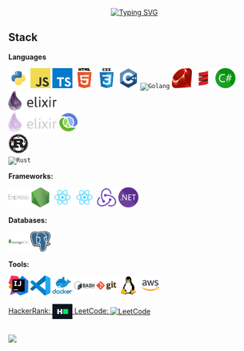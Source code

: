 <!-- <p align="center">
  <img width="92" src="https://github.com/github/explore/blob/48bcc8460d5ba3b7e439dbe46b6c2b1d834c5d39/topics/react/react.png" />
</p> -->

<div align="center">
  
[![Typing SVG](https://readme-typing-svg.herokuapp.com?center=true&multiline=true&width=600&lines=Hello+there,+I'm+Matheus+Raposo)](https://git.io/typing-svg)

</div>
<!-- 
<div align="center">
  <a>
    <img height="180" src="https://github-readme-stats.vercel.app/api?username=mtsraposo&count_private=true&hide_border=true&show_icons=true&theme=tokyonight" />
  </a> &nbsp;&nbsp;
  <a>
    <img height="180" src="https://github-readme-stats.vercel.app/api/top-langs/?username=mtsraposo&layout=compact&langs_count=8" />
  </a>
</div> -->

<!-- <div align="center" display="flex" flex-direction="column">
  <img align="center" height="180" src="https://github-readme-streak-stats.herokuapp.com?user=mtsraposo&count_private=true&theme=neon-palenight&hide_border=true" />
</div> -->

</div>

## Stack

**Languages**  

<code><img src="https://github.com/github/explore/blob/48bcc8460d5ba3b7e439dbe46b6c2b1d834c5d39/topics/python/python.png" alt="Python" width="40" height="40"></code>
<code><img src="https://github.com/github/explore/blob/48bcc8460d5ba3b7e439dbe46b6c2b1d834c5d39/topics/javascript/javascript.png" alt="Javascript" width="40" height="40"></code>
<code><img src="https://github.com/github/explore/blob/48bcc8460d5ba3b7e439dbe46b6c2b1d834c5d39/topics/typescript/typescript.png" alt="Typescript" width="40" height="40"/></code>
<code><img src="https://github.com/github/explore/blob/48bcc8460d5ba3b7e439dbe46b6c2b1d834c5d39/topics/html/html.png" alt="html5" width="40" height="40"/></code>
<code><img src="https://github.com/github/explore/blob/48bcc8460d5ba3b7e439dbe46b6c2b1d834c5d39/topics/css/css.png" alt="css3" width="40" height="40"/></code>
<code><img src="https://github.com/github/explore/blob/48bcc8460d5ba3b7e439dbe46b6c2b1d834c5d39/topics/cpp/cpp.png" alt="C++" width="40" height="40"/></code>
<code><img src="https://github.com/mtsraposo/mtsraposo/blob/725928acbfaefc15f0cb3f82afd364163e13bff8/assets/golang.png" alt="Golang" width="40" height="40"/></code>
<code><img src="https://github.com/github/explore/blob/48bcc8460d5ba3b7e439dbe46b6c2b1d834c5d39/topics/ruby/ruby.png" alt="Ruby" width="40" height="40"/></code>
<code><img src="https://github.com/github/explore/blob/48bcc8460d5ba3b7e439dbe46b6c2b1d834c5d39/topics/scala/scala.png" alt="Scala" width="40" height="40"/></code>
<code><img src="https://github.com/github/explore/blob/97a255389561dd9994f71cc95be80bc0fb6c8ef2/topics/csharp/csharp.png" alt="C#" width="40" height="40"/></code>
<code>
  <img src="https://github.com/elixir-lang/elixir-lang.github.com/raw/main/images/logo/logo.png#gh-light-mode-only" alt="Elixir" height="40" />
  <img src="https://github.com/elixir-lang/elixir-lang.github.com/raw/main/images/logo/logo-dark.png#gh-dark-mode-only" alt="Elixir" height="40" /></code>
<code><img src="https://github.com/github/explore/blob/ad60129d8fdfead3eb0e7ac3f25746e24b2bd0c8/topics/clojure/clojure.png" alt="Clojure" height="40" /></code>
<code>
  <img src="https://github.com/github/explore/blob/0571eb0686ed1dafbb4a05fd2543fb88143e024d/topics/rust/rust.png#gh-light-mode-only" alt="Rust" height="40" />
  <img src="https://github.com/mtsraposo/mtsraposo/blob/ab20cfa971d1e6672a7d739e93e5455b5f2e997b/assets/rust.png#gh-dark-mode-only" alt="Rust" height="40" />
</code>

**Frameworks:**

<code><img src="https://github.com/github/explore/blob/48bcc8460d5ba3b7e439dbe46b6c2b1d834c5d39/topics/express/express.png" alt="Express" width="40" height="40"/></code>
<code><img src="https://github.com/github/explore/blob/48bcc8460d5ba3b7e439dbe46b6c2b1d834c5d39/topics/nodejs/nodejs.png" alt="NodeJS" width="40" height="40"/></code>
<code><img src="https://github.com/github/explore/blob/48bcc8460d5ba3b7e439dbe46b6c2b1d834c5d39/topics/react-native/react-native.png" alt="React Native" width="40" height="40"/></code>
<code><img src="https://github.com/github/explore/blob/48bcc8460d5ba3b7e439dbe46b6c2b1d834c5d39/topics/react/react.png" alt="React" width="40" height="40"/></code>
<code><img src="https://github.com/github/explore/blob/48bcc8460d5ba3b7e439dbe46b6c2b1d834c5d39/topics/redux/redux.png" alt="Redux" width="40" height="40"/></code>
<code><img src="https://github.com/github/explore/blob/97a255389561dd9994f71cc95be80bc0fb6c8ef2/topics/dotnet/dotnet.png" alt=".NET" width="40" height="40"/></code>

**Databases:**

<code><img src="https://github.com/github/explore/blob/48bcc8460d5ba3b7e439dbe46b6c2b1d834c5d39/topics/mongodb/mongodb.png" alt="MongoDB" width="40" height="40"/></code>
<code><img src="https://github.com/github/explore/blob/48bcc8460d5ba3b7e439dbe46b6c2b1d834c5d39/topics/postgresql/postgresql.png" alt="PostgreSQL" width="40" height="40"/></code>

**Tools:**

<code><img src="https://github.com/github/explore/blob/48bcc8460d5ba3b7e439dbe46b6c2b1d834c5d39/topics/intellij-idea/intellij-idea.png" alt="Intellij" width="40" height="40"/></code>
<code><img src="https://github.com/github/explore/blob/97a255389561dd9994f71cc95be80bc0fb6c8ef2/topics/visual-studio-code/visual-studio-code.png" alt="VSCode" width="40" height="40"/></code>
<code><img src="https://github.com/github/explore/blob/48bcc8460d5ba3b7e439dbe46b6c2b1d834c5d39/topics/docker/docker.png" alt="Docker" width="40" height="40"/></code>
<code><img src="https://github.com/github/explore/blob/48bcc8460d5ba3b7e439dbe46b6c2b1d834c5d39/topics/bash/bash.png" alt="bash" width="40" height="40"/></code>
<code><img src="https://github.com/github/explore/blob/48bcc8460d5ba3b7e439dbe46b6c2b1d834c5d39/topics/git/git.png" alt="git" width="40" height="40"/></code>
<code><img src="https://github.com/github/explore/blob/48bcc8460d5ba3b7e439dbe46b6c2b1d834c5d39/topics/linux/linux.png" alt="linux" width="40" height="40"/></code>
<code><img height="40" src="https://github.com/github/explore/blob/48bcc8460d5ba3b7e439dbe46b6c2b1d834c5d39/topics/aws/aws.png"></code>

<div>
  <a href="https://www.hackerrank.com/matheus_raposo" target="blank">
    HackerRank: <img align="center" src="https://github.com/github/explore/blob/48bcc8460d5ba3b7e439dbe46b6c2b1d834c5d39/topics/hackerrank/hackerrank.png" alt="HackerRank" height="30" width="40" />
  </a>
  
  <a href="https://leetcode.com/matheus_raposo/" target="blank">
    LeetCode: <img align="center" src="https://github.com/mtsraposo/mtsraposo/blob/725928acbfaefc15f0cb3f82afd364163e13bff8/assets/leetcode.png" alt="LeetCode" height="30" width="40" />
  </a>
</div>

<br/>

![](https://komarev.com/ghpvc/?username=mtsraposo)

<!---
mraposodea2016/mraposodea2016 is a ✨ special ✨ repository because its `README.md` (this file) appears on your GitHub profile.
You can click the Preview link to take a look at your changes.
--->
